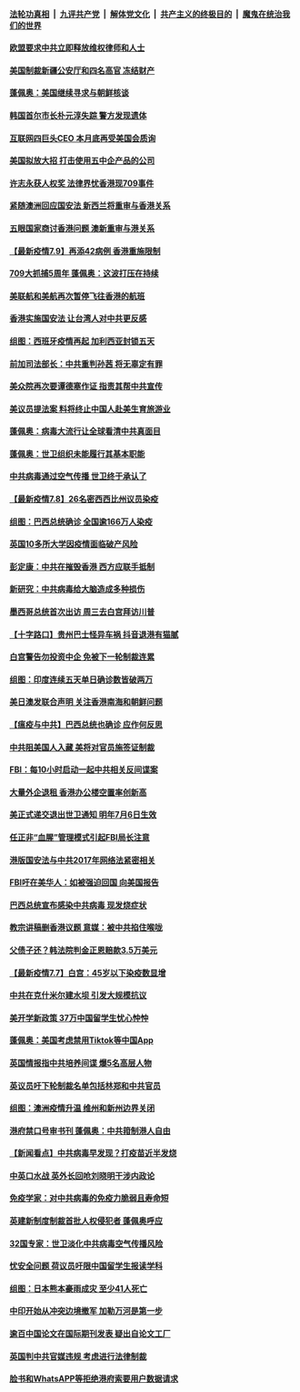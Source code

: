 ####  [法轮功真相](../../../../basic/blob/master/README.md?t=07100331) &nbsp;|&nbsp; [九评共产党](../../../../9ping.md/blob/master/README.md?t=07100331) &nbsp;|&nbsp; [解体党文化](../../../../jtdwh.md/blob/master/README.md?t=07100331)  &nbsp;|&nbsp; [共产主义的终极目的](../../../../gczydzjmd.md/blob/master/README.md?t=07100331) &nbsp;|&nbsp; [魔鬼在统治我们的世界](../../../../mgztzwmdsj.md/blob/master/README.md?t=07100331) 

#### [欧盟要求中共立即释放维权律师和人士](../pages/nsc418/n12244421.md?t=07100331) 

#### [美国制裁新疆公安厅和四名高官 冻结财产](../pages/nsc418/n12244653.md?t=07100331) 

#### [蓬佩奥：美国继续寻求与朝鲜核谈](../pages/nsc418/n12244538.md?t=07100331) 

#### [韩国首尔市长朴元淳失踪 警方发现遗体](../pages/nsc418/n12243734.md?t=07100331) 

#### [互联网四巨头CEO 本月底再受美国会质询](../pages/nsc418/n12244283.md?t=07100331) 

#### [美国拟放大招 打击使用五中企产品的公司](../pages/nsc418/n12244402.md?t=07100331) 

#### [许志永获人权奖 法律界忧香港现709事件](../pages/nsc418/n12244380.md?t=07100331) 

#### [紧随澳洲回应国安法 新西兰将重审与香港关系](../pages/nsc418/n12244085.md?t=07100331) 

#### [五眼国家商讨香港问题 澳新重审与港关系](../pages/nsc418/n12244260.md?t=07100331) 

#### [【最新疫情7.9】再添42病例 香港重施限制](../pages/nsc418/n12242776.md?t=07100331) 

#### [709大抓捕5周年 蓬佩奥：这波打压在持续](../pages/nsc418/n12243611.md?t=07100331) 

#### [美联航和美航再次暂停飞往香港的航班](../pages/nsc418/n12243607.md?t=07100331) 

#### [香港实施国安法 让台湾人对中共更反感](../pages/nsc418/n12243520.md?t=07100331) 

#### [组图：西班牙疫情再起 加利西亚封锁五天](../pages/nsc418/n12241508.md?t=07100331) 

#### [前加司法部长：中共重判孙茜 将无辜定有罪](../pages/nsc418/n12242297.md?t=07100331) 

#### [美众院再次要谭德塞作证 指责其帮中共宣传](../pages/nsc418/n12242500.md?t=07100331) 

#### [美议员提法案 料将终止中国人赴美生育旅游业](../pages/nsc418/n12242470.md?t=07100331) 

#### [蓬佩奥：病毒大流行让全球看清中共真面目](../pages/nsc418/n12242486.md?t=07100331) 

#### [蓬佩奥：世卫组织未能履行其基本职能](../pages/nsc418/n12242263.md?t=07100331) 

#### [中共病毒通过空气传播 世卫终于承认了](../pages/nsc418/n12241930.md?t=07100331) 

#### [【最新疫情7.8】26名密西西比州议员染疫](../pages/nsc418/n12239975.md?t=07100331) 

#### [组图：巴西总统确诊 全国逾166万人染疫](../pages/nsc418/n12240754.md?t=07100331) 

#### [英国10多所大学因疫情面临破产风险](../pages/nsc418/n12241724.md?t=07100331) 

#### [彭定康：中共在摧毁香港 西方应联手抵制](../pages/nsc418/n12241830.md?t=07100331) 

#### [新研究：中共病毒给大脑造成多种损伤](../pages/nsc418/n12241750.md?t=07100331) 

#### [墨西哥总统首次出访 周三去白宫拜访川普](../pages/nsc418/n12241397.md?t=07100331) 

#### [【十字路口】贵州巴士怪异车祸 抖音退港有猫腻](../pages/nsc418/n12240298.md?t=07100331) 

#### [白宫警告勿投资中企 免被下一轮制裁连累](../pages/nsc418/n12241334.md?t=07100331) 

#### [组图：印度连续五天单日确诊数皆破两万](../pages/nsc418/n12238724.md?t=07100331) 

#### [美日澳发联合声明 关注香港南海和朝鲜问题](../pages/nsc418/n12240998.md?t=07100331) 

#### [【瘟疫与中共】巴西总统也确诊 应作何反思](../pages/nsc418/n12240166.md?t=07100331) 

#### [中共阻美国人入藏 美将对官员施签证制裁](../pages/nsc418/n12240452.md?t=07100331) 

#### [FBI：每10小时启动一起中共相关反间谍案](../pages/nsc418/n12239799.md?t=07100331) 

#### [大量外企退租 香港办公楼空置率创新高](../pages/nsc418/n12240111.md?t=07100331) 

#### [美正式递交退出世卫通知 明年7月6日生效](../pages/nsc418/n12239902.md?t=07100331) 

#### [任正非“血腥”管理模式引起FBI局长注意](../pages/nsc418/n12239966.md?t=07100331) 

#### [港版国安法与中共2017年网络法紧密相关](../pages/nsc418/n12239427.md?t=07100331) 

#### [FBI吁在美华人：如被强迫回国 向美国报告](../pages/nsc418/n12239450.md?t=07100331) 

#### [巴西总统宣布感染中共病毒 现发烧症状](../pages/nsc418/n12239468.md?t=07100331) 

#### [教宗讲稿删香港议题 意媒：被中共掐住喉咙](../pages/nsc418/n12239424.md?t=07100331) 

#### [父债子还？韩法院判金正恩赔款3.5万美元](../pages/nsc418/n12239338.md?t=07100331) 

#### [【最新疫情7.7】白宫：45岁以下染疫数显增](../pages/nsc418/n12237581.md?t=07100331) 

#### [中共在克什米尔建水坝 引发大规模抗议](../pages/nsc418/n12239209.md?t=07100331) 

#### [美开学新政策 37万中国留学生忧心忡忡](../pages/nsc418/n12239233.md?t=07100331) 

#### [蓬佩奥：美国考虑禁用Tiktok等中国App](../pages/nsc418/n12238644.md?t=07100331) 

#### [英国情报指中共培养间谍 爆5名高层人物](../pages/nsc418/n12238557.md?t=07100331) 

#### [英议员吁下轮制裁名单包括林郑和中共官员](../pages/nsc418/n12238655.md?t=07100331) 

#### [组图：澳洲疫情升温 维州和新州边界关闭](../pages/nsc418/n12236420.md?t=07100331) 

#### [港府禁口号审书刊 蓬佩奥：中共箝制港人自由](../pages/nsc418/n12238057.md?t=07100331) 

#### [【新闻看点】中共病毒早发现？打疫苗近半发烧](../pages/nsc418/n12237234.md?t=07100331) 

#### [中英口水战 英外长回呛刘晓明干涉内政论](../pages/nsc418/n12237345.md?t=07100331) 

#### [免疫学家：对中共病毒的免疫力脆弱且寿命短](../pages/nsc418/n12237337.md?t=07100331) 

#### [英建新制度制裁首批人权侵犯者 蓬佩奥呼应](../pages/nsc418/n12237281.md?t=07100331) 

#### [32国专家：世卫淡化中共病毒空气传播风险](../pages/nsc418/n12237248.md?t=07100331) 

#### [忧安全问题 荷议员吁限中国留学生报读学科](../pages/nsc418/n12236937.md?t=07100331) 

#### [组图：日本熊本豪雨成灾 至少41人死亡](../pages/nsc418/n12235775.md?t=07100331) 

#### [中印开始从冲突边境撤军 加勒万河是第一步](../pages/nsc418/n12236708.md?t=07100331) 

#### [逾百中国论文在国际期刊发表 疑出自论文工厂](../pages/nsc418/n12236843.md?t=07100331) 

#### [英国判中共官媒违规 考虑进行法律制裁](../pages/nsc418/n12236722.md?t=07100331) 

#### [脸书和WhatsAPP等拒绝港府索要用户数据请求](../pages/nsc418/n12236669.md?t=07100331) 

